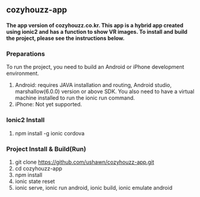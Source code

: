 ## cozyhouzz-app
#### The app version of cozyhouzz.co.kr. This app is a hybrid app created using ionic2 and has a function to show VR images. To install and build the project, please see the instructions below.

### Preparations
To run the project, you need to build an Android or iPhone development environment.
1) Android: requires JAVA installation and routing, Android studio, marshallow(6.0.0) version or above SDK. You also need to have a virtual machine installed to run the ionic run command.
2) iPhone: Not yet supported.

### Ionic2 Install
1) npm install -g ionic cordova

### Project Install & Build(Run)
1) git clone https://github.com/ushawn/cozyhouzz-app.git
2) cd cozyhouzz-app
3) npm install
4) ionic state reset
5) ionic serve, ionic run android, ionic build, ionic emulate android

